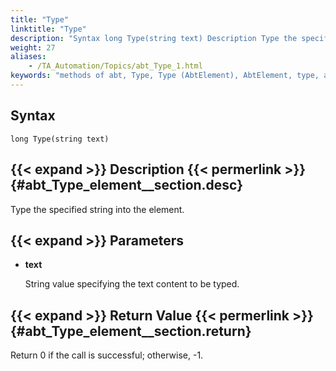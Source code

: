 ```yaml
--- 
title: "Type"
linktitle: "Type"
description: "Syntax long Type(string text) Description Type the specified string into the element. Parameters text String value specifying the text content to be typed. Return Value Return 0 if the call is ..."
weight: 27
aliases: 
    - /TA_Automation/Topics/abt_Type_1.html
keywords: "methods of abt, Type, Type (AbtElement), AbtElement, type, abtelement type, type string into control, text entry into HTML element, type into element"
---
```


## Syntax

`long Type(string text)`

## {{< expand >}} Description {{< permerlink >}} {#abt_Type_element__section.desc} 

Type the specified string into the element.

## {{< expand >}} Parameters

-   **text**

    String value specifying the text content to be typed.


## {{< expand >}} Return Value {{< permerlink >}} {#abt_Type_element__section.return} 

Return 0 if the call is successful; otherwise, -1.




